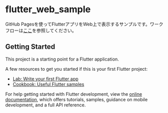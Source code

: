 # flutter_web_sample

GitHub Pagesを使ってFlutterアプリをWeb上で表示するサンプルです。ワークフローは[ここ](.github/workflows/ci.yaml)を参照してください。

## Getting Started

This project is a starting point for a Flutter application.

A few resources to get you started if this is your first Flutter project:

- [Lab: Write your first Flutter app](https://docs.flutter.dev/get-started/codelab)
- [Cookbook: Useful Flutter samples](https://docs.flutter.dev/cookbook)

For help getting started with Flutter development, view the
[online documentation](https://docs.flutter.dev/), which offers tutorials,
samples, guidance on mobile development, and a full API reference.
